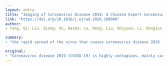 ```yaml
---
layout: entry
title: "Imaging of Coronavirus Disease 2019: A Chinese Expert Consensus Statement"
link: "https://doi.org/10.1016/j.ejrad.2020.109008"
author:
- Yang, Qi; Liu, Qiang; Xu, Haibo; Lu, Hong; Liu, Shiyuan; Li, Hongjun

summary:
- "the rapid spread of the virus that causes coronavirus disease 2019 (COVID-19) pneumonia has posed complex challenges to global public health. Early detection, isolation, diagnosis, and treatment are the most effective means of prevention and control. The current gold standard for the diagnosis of COVID19 is the detection of coronanavirus nucleic acids, but imaging has an important role in detection of lung lesions, stratification, evaluation of treatment strategies, and differentiation of mixed infections."

original:
- "Coronavirus disease 2019 (COVID-19) is highly contagious, mainly causing inflammatory lesions in the lungs, and can also cause damage to the intestine and liver. The rapid spread of the virus that causes coronavirus disease 2019 (COVID-19) pneumonia has posed complex challenges to global public health. Early detection, isolation, diagnosis, and treatment are the most effective means of prevention and control. At present, the epidemic situation of new coronavirus infection has tended to be controlled in China, and it is still in a period of rapid rise in much of the world. The current gold standard for the diagnosis of COVID-19 is the detection of coronavirus nucleic acids, but imaging has an important role in the detection of lung lesions, stratification, evaluation of treatment strategies, and differentiation of mixed infections. This Chinese expert consensus statement summarizes the imaging features of COVID-19 pneumonia and may help radiologists across the world to understand this disease better."
---
```


